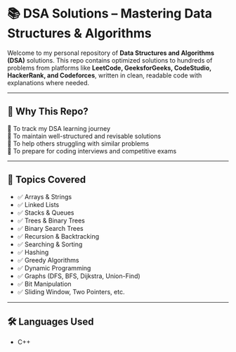 # 📚 DSA Solutions – Mastering Data Structures & Algorithms

Welcome to my personal repository of **Data Structures and Algorithms (DSA)** solutions. This repo contains optimized solutions to hundreds of problems from platforms like **LeetCode, GeeksforGeeks, CodeStudio, HackerRank, and Codeforces**, written in clean, readable code with explanations where needed.

---

## 🚀 Why This Repo?

📌 To track my DSA learning journey  
📌 To maintain well-structured and revisable solutions  
📌 To help others struggling with similar problems  
📌 To prepare for coding interviews and competitive exams

---

## 🧠 Topics Covered

- ✅ Arrays & Strings  
- ✅ Linked Lists  
- ✅ Stacks & Queues  
- ✅ Trees & Binary Trees  
- ✅ Binary Search Trees  
- ✅ Recursion & Backtracking  
- ✅ Searching & Sorting  
- ✅ Hashing  
- ✅ Greedy Algorithms  
- ✅ Dynamic Programming  
- ✅ Graphs (DFS, BFS, Dijkstra, Union-Find)  
- ✅ Bit Manipulation  
- ✅ Sliding Window, Two Pointers, etc.

---

## 🛠️ Languages Used
- C++
